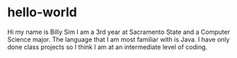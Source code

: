 # hello-world

Hi my name is Billy Sim I am a 3rd year at Sacramento State and a Computer Science major.
The language that I am most familiar with is Java. I have only done class projects so I think I am 
at an intermediate level of coding.
